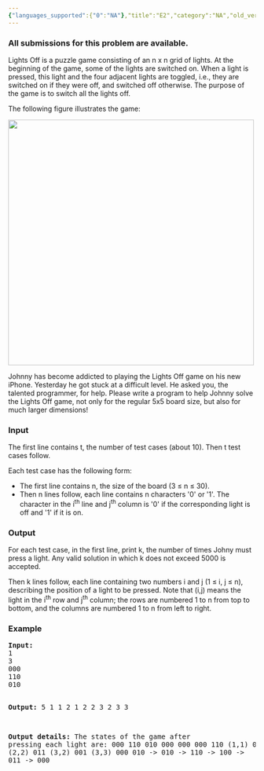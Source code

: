 ```yaml
---
{"languages_supported":{"0":"NA"},"title":"E2","category":"NA","old_version":true,"problem_code":"E2","tags":{"0":"NA"},"layout":"problem"}
---
```


<h3> All submissions for this problem are available. </h3><p>Lights Off is a puzzle game consisting of an n x n grid of lights. At the beginning of the game, some of the lights are switched on. When a light is pressed, this light and the four adjacent lights are toggled, i.e., they are switched on if they were off, and switched off otherwise. The purpose of the game is to switch all the lights off.</p>
<p>The following figure illustrates the game:</p>
<p><img src="https://vn.spoj.pl/SPOJVN/content/lightsoff.png" alt="" width="500" /></p>
<p>Johnny has become addicted to playing the Lights Off game on his new iPhone. Yesterday he got stuck at a difficult level. He asked you, the talented programmer, for help. Please write a program to help Johnny solve the Lights Off game, not only for the regular 5x5 board size, but also for much larger dimensions!</p>
<h3>Input</h3>
<p>The first line contains t, the number of test cases (about 10). Then t test cases follow.</p>
<p>Each test case has the following form:</p>
<ul>
<li>The first line contains n, the size of the board (3 &le; n &le; 30).</li>
<li>Then n lines follow, each line contains n characters '0' or '1'. The character in the i<sup>th</sup> line and j<sup>th</sup> column is '0' if the corresponding light is off and '1' if it is on.</li>
</ul>
<h3>Output</h3>
<p>For each test case, in the first line, print k, the number of times Johny must press a light. Any valid solution in which k does not exceed 5000 is accepted.</p>
<p>Then k lines follow, each line containing two numbers i and j (1 &le; i, j &le; n), describing the position of a light to be pressed. Note that (i,j) means the light in the i<sup>th</sup> row and j<sup>th</sup> column; the rows are numbered 1 to n from top to bottom, and the columns are numbered 1 to n from left to right.</p>
<h3>Example</h3>
<pre><strong>Input:</strong>
1
3
000
110
010

<strong>Output:</strong>
5
1 1
2 1
2 2
3 2
3 3

<strong>Output details:</strong>
The states of the game after pressing each light are:
000       110       010       000       000       000
110 (1,1) 010 (2,1) 100 (2,2) 011 (3,2) 001 (3,3) 000
010   -&gt;  010   -&gt;  110   -&gt;  100   -&gt;  011   -&gt;  000
</pre>    